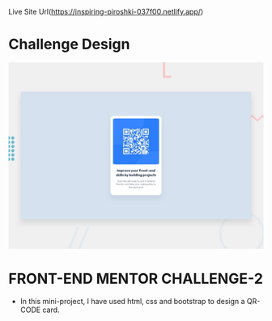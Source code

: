 Live Site Url(https://inspiring-piroshki-037f00.netlify.app/)

# Challenge Design
![Design preview for the Intro section with dropdown navigation coding challenge](./design/desktop-preview.jpg)

# FRONT-END MENTOR CHALLENGE-2 
 
 - In this mini-project, I have used html, css and bootstrap to design a QR-CODE card.